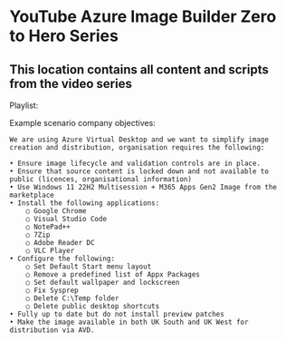 # YouTube Azure Image Builder Zero to Hero Series
## This location contains all content and scripts from the video series

Playlist: 

Example scenario company objectives:

	We are using Azure Virtual Desktop and we want to simplify image creation and distribution, organisation requires the following:

	• Ensure image lifecycle and validation controls are in place.
	• Ensure that source content is locked down and not available to public (licences, organisational information)
	• Use Windows 11 22H2 Multisession + M365 Apps Gen2 Image from the marketplace
	• Install the following applications:
		○ Google Chrome
		○ Visual Studio Code
		○ NotePad++
		○ 7Zip
		○ Adobe Reader DC
		○ VLC Player
	• Configure the following:
		○ Set Default Start menu layout
		○ Remove a predefined list of Appx Packages
		○ Set default wallpaper and lockscreen
		○ Fix Sysprep
		○ Delete C:\Temp folder
		○ Delete public desktop shortcuts
	• Fully up to date but do not install preview patches
	• Make the image available in both UK South and UK West for distribution via AVD.
